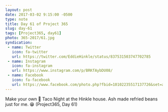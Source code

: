 ```yaml
---
layout: post
date: 2017-03-02 9:15:00 -0500
type: note
title: Day 61 of Project 365
slug: day-61
tags: [Project365, day61]
photo: 365-2017/61.jpg
syndication:
 - name: Twitter
   icon: fa-twitter
   url: https://twitter.com/EddieHinkle/status/837531503747702785
 - name: Instagram
   icon: fa-instagram
   url: https://www.instagram.com/p/BRKfAybDU08/
 - name: Facebook
   icon: fa-facebook
   url: https://www.facebook.com/photo.php?fbid=10102235517137726&set=a.10102131355967546.1073741838.19506647
---
```

Make your own  🌮 Taco Night at the Hinkle house. Ash made refried beans just for me. 😁 (Project365, Day 61)